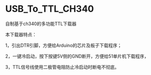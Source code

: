 # USB_To_TTL_CH340
自制基于ch340的多功能TTL下载器



本下载器特点：

1，引出DTR引脚，方便给Arduino的芯片及板子下载程序；

2，一键冷启动，按下按键5V侧的GND断开，方便给51单片机下载程序，

3，TTL信号线使用二极管电阻防止冷启动时断电不彻底。


